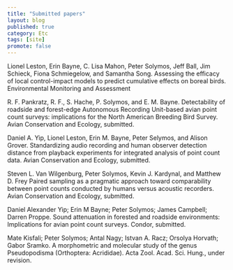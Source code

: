 ```yaml
---
title: "Submitted papers"
layout: blog
published: true
category: Etc
tags: [site]
promote: false
---
```



Lionel Leston, Erin Bayne, C. Lisa Mahon, Peter Solymos, Jeff Ball, Jim Schieck,
Fiona Schmiegelow, and Samantha Song.
Assessing the efficacy of local control-impact models to predict
cumulative effects on boreal birds.
Environmental Monitoring and Assessment

R. F. Pankratz, R. F., S. Hache, P. Solymos, and E. M. Bayne.
Detectability of roadside and forest-edge Autonomous Recording Unit-based avian point
count surveys: implications for the North American Breeding Bird Survey.
Avian Conservation and Ecology, submitted.

Daniel A. Yip, Lionel Leston, Erin M. Bayne, Peter Selymos, and Alison Grover.
Standardizing audio recording and human observer detection distance from playback
experiments for integrated analysis of point count data.
Avian Conservation and Ecology, submitted.

Steven L. Van Wilgenburg, Peter Solymos, Kevin J. Kardynal, and Matthew D. Frey
Paired sampling as a pragmatic approach toward
comparability between point counts conducted by humans
versus acoustic recorders.
Avian Conservation and Ecology, submitted.

Daniel Alexander Yip; Erin M Bayne; Peter Solymos; James Campbell; Darren Proppe.
Sound attenuation in forested and roadside environments: Implications for avian point count surveys.
Condor, submitted.

Mate Kisfali; Peter Solymos; Antal Nagy; Istvan A. Racz; Orsolya Horvath; Gabor Sramko.
A morphometric and molecular study of the genus Pseudopodisma (Orthoptera: Acrididae).
Acta Zool. Acad. Sci. Hung., under revision.
